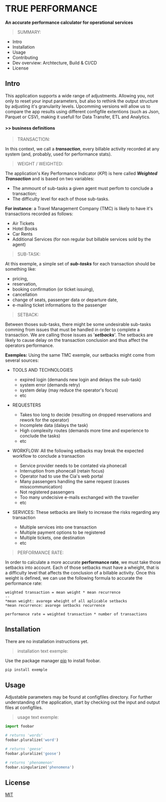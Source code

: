 # TRUE PERFORMANCE
**An accurate performance calculator for operational services**

> SUMMARY:
- Intro
- Installation
- Usage
- Contributing
- Dev overview: Archtecture, Build & CI/CD
- License

## Intro

This application supports a wide range of adjustments. Allowing you, not only to reset your input parameters,
but also to rethink the output structure by adjusting it's granularity levels. Upcomming versions will allow
us to compare the app results using different configfile extentions (such as Json, Parquet or CSV), making it
usefull for Data Transfer, ETL and Analytics.

#### >> business definitions
>TRANSACTION:

In this context, we call a ***transaction***, every billable activity recorded at any system (and, probably, used for performance stats).

>WEIGHT / WEIGHTED:

The application's Key Performance Indicator (*KPI*) is here called ***Weighted Transaction*** and is based on two variables:
- The ammount of sub-tasks a given agent must perfom to conclude a transaction;
- The difficulty level for each of those sub-tasks.

**For instance**: a Travel Management Company (TMC) is likely to have it's transactions recorded as follows:
- Air Tickets
- Hotel Books
- Car Rents
- Additional Services (for non regular but billable services sold by the agent)

>SUB-TASK:

At this exemple, a simple set of ***sub-tasks*** for each transaction should be something like:
- pricing,
- reservation,
- booking confirmation (or ticket issuing),
- cancellation
- change of seats, passenger data or departure date,
- e-mailing ticket informations to the passenger

>SETBACK:

Between thoses sub-tasks, there might be some undesirable sub-tasks comming from issues that must be handled in order to complete a transaction. We are calling those issues as '***setbacks***'. The setbacks are likely to cause delay on the transaction conclusion and thus affect the operators performance.

**Exemples:**
Using the same TMC exemple, our setbacks might come from several sources:
- TOOLS AND TECHNOLOGIES
    - expired login (demands new login and delays the sub-task)
    - system error (demands retry)
    - system delay (may reduce the operator's focus)
    - etc

- REQUESTERS
    - Takes too long to decide (resulting on dropped reservations and rework for the operator)
    - Incomplete data (dalays the task)
    - High complexity routes (demands more time and experience to conclude the tasks)
    - etc

- WORKFLOW: All the following setbacks may break the expected workflow to conclude a transaction
    - Service provider needs to be contated via phonecall
    - Interruption from phonecall (retain focus)
    - Operator had to use the Cia's web portal
    - Many passengers handling the same request (causes misscommunication)
    - Not registered passengers
    - Too many undecisive e-mails exchanged with the traveller
    - etc

- SERVICES: These setbacks are likely to increase the risks regarding any transaction 
    - Multiple services into one transaction
    - Multiple payment options to be registered
    - Multiple tickets, one destination
    - etc

>PERFORMANCE RATE:

In order to calculate a more accurate **performance rate**, we must take those setbacks into account. Each of those setbacks must have a wheight, that is a difficulty level that affects the conclusion of a billable activity. Once this weight is defined, we can use the following formula to accurate the performance rate:


```
weighted transaction = mean weight * mean recurrence
--
*mean weight: avarege wheight of all aplicable setbacks
*mean recurrence: avarege setbacks recurrence
```

```
performance rate = weighted transaction * number of transactions
```



## Installation

There are no installation instructions yet.

> installation text exemple:

Use the package manager [pip](https://pip.pypa.io/en/stable/) to install foobar.

```bash
pip install exemple
```

## Usage

Adjustable parameters may be found at configfiles directory.
For further understanding of the application, start by checking out the input and output files at configfiles.

> usage text exemple:
```python
import foobar

# returns 'words'
foobar.pluralize('word')

# returns 'geese'
foobar.pluralize('goose')

# returns 'phenomenon'
foobar.singularize('phenomena')
```

## License
[MIT](https://choosealicense.com/licenses/mit/)